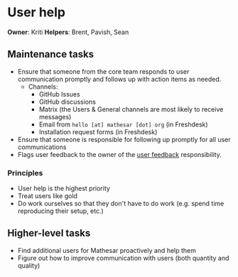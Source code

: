 # User help

**Owner**: Kriti
**Helpers**: Brent, Pavish, Sean

## Maintenance tasks

- Ensure that someone from the core team responds to user communication promptly and follows up with action items as needed.
    - Channels:
        - GitHub Issues
        - GitHub discussions
        - Matrix (the Users & General channels are most likely to receive messages)
        - Email from `hello [at] mathesar [dot] org` (in Freshdesk)
        - Installation request forms (in Freshdesk)
- Ensure that someone is responsible for following up promptly for all user communications
- Flags user feedback to the owner of the [user feedback](/archive/team/workflow/responsibilities/user-feedback) responsibility.

### Principles

- User help is the highest priority
- Treat users like gold
- Do work ourselves so that they don't have to do work (e.g. spend time reproducing their setup, etc.)

## Higher-level tasks

- Find additional users for Mathesar proactively and help them
- Figure out how to improve communication with users (both quantity and quality)